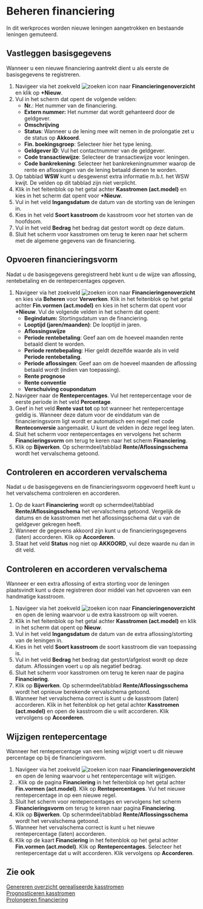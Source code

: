 # Beheren financiering

In dit werkproces worden nieuwe leningen aangetrokken en bestaande leningen gemuteerd.

## Vastleggen basisgegevens
Wanneer u een nieuwe financiering aantrekt dient u als eerste de basisgegevens te registreren. 

1. Navigeer via het zoekveld ![zoeken icon](/assets/images/zoeken.png "zoeken icon") naar **Financieringenoverzicht** en klik op **+Nieuw**. 
2. Vul in het scherm dat opent de volgende velden:
	- **Nr.**: Het nummer van de financiering. 
	- **Extern nummer:** Het nummer dat wordt gehanteerd door de geldgever. 
	- **Omschrijving**
	- **Status**: Wanneer u de lening mee wilt nemen in de prolongatie zet u de status op **Akkoord**.
	- **Fin. boekingsgroep**: Selecteer hier het type lening. 
	- **Geldgever ID**: Vul het contactnummer van de geldgever.
	- **Code transactiewijze**: Selecteer de transactiewijze voor leningen.
	- **Code bankrekening**: Selecteer het bankrekeningnummer waarop de rente en aflossingen van de lening betaald dienen te worden. 
3. Op tabblad **WSW** kunt u desgewenst extra informatie m.b.t. het WSW kwijt. De velden op dit tabblad zijn niet verplicht. 
4. Klik in het feitenblok op het getal achter **Kasstromen (act.model)** en kies in het scherm dat opent voor **+Nieuw**. 
5. Vul in het veld **Ingangsdatum** de datum van de storting van de leningen in. 
6. Kies in het veld **Soort kasstroom** de kasstroom voor het storten van de hoofdsom. 
7. Vul in het veld **Bedrag** het bedrag dat gestort wordt op deze datum. 
8. Sluit het scherm voor kasstromen om terug te keren naar het scherm met de algemene gegevens van de financiering. 

## Opvoeren financieringsvorm
Nadat u de basisgegevens geregistreerd hebt kunt u de wijze van aflossing, rentebetaling en de rentepercentages opgeven. 

1. Navigeer via het zoekveld ![zoeken icon](/assets/images/zoeken.png "zoeken icon") naar **Financieringenoverzicht** en kies via **Beheren** voor **Verwerken**. Klik in het feitenblok op het getal achter **Fin.vormen (act.model)** en kies in het scherm dat opent voor **+Nieuw**. Vul de volgende velden in het scherm dat opent:
	- **Begindatum:** Stortingsdatum van de financiering. 
	- **Looptijd (jaren/maanden)**: De looptijd in jaren.
	- **Aflossingswijze**
	- **Periode rentebetaling**: Geef aan om de hoeveel maanden rente betaald dient te worden.
	- **Periode rentebepaling**: Hier geldt dezelfde waarde als in veld **Periode rentebetaling**.
	- **Periode aflossingen**: Geef aan om de hoeveel maanden de aflossing betaald wordt (indien van toepassing). 
	- **Rente prognose**
	- **Rente conventie**
	- **Verschuiving coupondatum**
2. Navigeer naar de **Rentepercentages**. Vul het rentepercentage voor de eerste periode in het veld **Percentage**. 
3. Geef in het veld **Rente vast tot** op tot wanneer het rentepercentage geldig is. Wanneer deze datum voor de einddatum van de financieringsvorm ligt wordt er automatisch een regel met code **Renteconversie** aangemaakt. U kunt de velden in deze regel leeg laten. 
4. Sluit het scherm voor rentepercentages en vervolgens het scherm **Financieringsvorm** om terug te keren naar het scherm **Financiering**. 
5. Klik op **Bijwerken**. Op schermdeel/tabblad **Rente/Aflossingsschema** wordt het vervalschema getoond.

## Controleren en accorderen vervalschema
Nadat u de basisgegevens en de financieringsvorm opgevoerd heeft kunt u het vervalschema controleren en accorderen. 

1. Op de kaart **Financiering** wordt op schermdeel/tabblad **Rente/Aflossingsschema** het vervalschema getoond. Vergelijk de datums en de kasstromen met het aflossingsschema dat u van de geldgever gekregen heeft. 
2. Wanneer de gegevens akkoord zijn kunt u de financieringsgegevens (laten) accorderen. Klik op **Accorderen**. 
3. Staat het veld **Status** nog niet op **AKKOORD**, vul deze waarde nu dan in dit veld.

## Controleren en accorderen vervalschema
Wanneer er een extra aflossing of extra storting voor de leningen plaatsvindt kunt u deze registreren door middel van het opvoeren van een handmatige kasstroom.

1. Navigeer via het zoekveld ![zoeken icon](/assets/images/zoeken.png "zoeken icon") naar **Financieringenoverzicht** en open de lening waarvoor u de extra kasstroom op wilt voeren. 
2. Klik in het feitenblok op het getal achter **Kasstromen (act.model)** en klik in het scherm dat opent op **Nieuw**. 
3. Vul in het veld **Ingangsdatum** de datum van de extra aflossing/storting van de leningen in. 
4. Kies in het veld **Soort kasstroom** de soort kasstroom die van toepassing is. 
5. Vul in het veld **Bedrag** het bedrag dat gestort/afgelost wordt op deze datum. Aflossingen voert u op als negatief bedrag. 
6. Sluit het scherm voor kasstromen om terug te keren naar de pagina **Financiering**. 
7. Klik op **Bijwerken**. Op schermdeel/tabblad **Rente/Aflossingsschema** wordt het opnieuw berekende vervalschema getoond. 
8. Wanneer het vervalschema correct is kunt u de kasstroom (laten) accorderen. Klik in het feitenblok op het getal achter **Kasstromen (act.model)** en open de kasstroom die u wilt accorderen. Klik vervolgens op **Accorderen**. 

## Wijzigen rentepercentage
Wanneer het rentepercentage van een lening wijzigt voert u dit nieuwe percentage op bij de financieringsvorm. 

1. Navigeer via het zoekveld ![zoeken icon](/assets/images/zoeken.png "zoeken icon") naar **Financieringenoverzicht** en open de lening waarvoor u het rentepercentage wilt wijzigen. 
2. . Klik op de pagina **Financiering** in het feitenblok op het getal achter **Fin.vormen (act.model)**. Klik op **Rentepercentages**. Vul het nieuwe rentepercentage in op een nieuwe regel. 
3. Sluit het scherm voor rentepercentages en vervolgens het scherm **Financieringsvorm** om terug te keren naar pagina **Financiering**. 
4. Klik op **Bijwerken**. Op schermdeel/tabblad **Rente/Aflossingsschema** wordt het vervalschema getoond. 
5. Wanneer het vervalschema correct is kunt u het nieuwe rentepercentage (laten) accorderen. 
6. Klik op de kaart **Financiering** in het feitenblok op het getal achter **Fin.vormen (act.model)**. Klik op **Rentepercentages**. Selecteer het rentepercentage dat u wilt accorderen. Klik vervolgens op **Accorderen**.

## Zie ook

[Genereren overzicht gerealiseerde kasstromen](../genereren-overzicht-gerealiseerde-kasstromen/)  
[Prognosticeren kasstromen](../prognosticeren-kasstromen/)  
[Prolongeren financiering](../prolongeren-financiering/)
